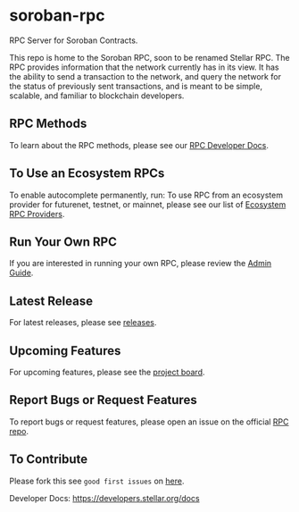 # soroban-rpc
RPC Server for Soroban Contracts.


This repo is home to the Soroban RPC, soon to be renamed Stellar RPC. The RPC provides information that the network currently has in its view. It has the ability to send a transaction to the network, and query the network for the status of previously sent transactions, and is meant to be simple, scalable, and familiar to blockchain developers.


## RPC Methods
To learn about the RPC methods, please see our [RPC Developer Docs](https://developers.stellar.org/network/soroban-rpc/methods).

## To Use an Ecosystem RPCs
To enable autocomplete permanently, run:
To use RPC from an ecosystem provider for futurenet, testnet, or mainnet, please see our list of [Ecosystem RPC Providers](https://developers.stellar.org/network/soroban-rpc/rpc-providers).

## Run Your Own RPC
If you are interested in running your own RPC, please review the [Admin Guide](https://developers.stellar.org/network/soroban-rpc/admin-guide).

## Latest Release
For latest releases, please see
[releases](https://github.com/stellar/soroban-rpc/releases).

## Upcoming Features
For upcoming features, please see the [project
board](https://github.com/orgs/stellar/projects/37).

## Report Bugs or Request Features
To report bugs or request features, please open an issue on the official [RPC
repo](https://github.com/stellar/soroban-rpc).

## To Contribute
Please fork this see `good first issues` on
[here](https://github.com/stellar/soroban-rpc/contribute).

Developer Docs: https://developers.stellar.org/docs

